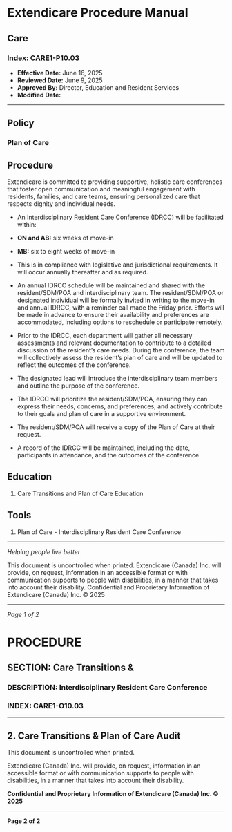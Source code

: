# Extendicare Procedure Manual

## Care
### Index: CARE1-P10.03
- **Effective Date:** June 16, 2025
- **Reviewed Date:** June 9, 2025
- **Approved By:** Director, Education and Resident Services
- **Modified Date:**

----

## Policy
### Plan of Care

## Procedure
Extendicare is committed to providing supportive, holistic care conferences that foster open communication and meaningful engagement with residents, families, and care teams, ensuring personalized care that respects dignity and individual needs.

- An Interdisciplinary Resident Care Conference (IDRCC) will be facilitated within:
- **ON and AB:** six weeks of move-in
- **MB:** six to eight weeks of move-in
- This is in compliance with legislative and jurisdictional requirements. It will occur annually thereafter and as required.

- An annual IDRCC schedule will be maintained and shared with the resident/SDM/POA and interdisciplinary team. The resident/SDM/POA or designated individual will be formally invited in writing to the move-in and annual IDRCC, with a reminder call made the Friday prior. Efforts will be made in advance to ensure their availability and preferences are accommodated, including options to reschedule or participate remotely.

- Prior to the IDRCC, each department will gather all necessary assessments and relevant documentation to contribute to a detailed discussion of the resident’s care needs. During the conference, the team will collectively assess the resident’s plan of care and will be updated to reflect the outcomes of the conference.

- The designated lead will introduce the interdisciplinary team members and outline the purpose of the conference.

- The IDRCC will prioritize the resident/SDM/POA, ensuring they can express their needs, concerns, and preferences, and actively contribute to their goals and plan of care in a supportive environment.

- The resident/SDM/POA will receive a copy of the Plan of Care at their request.

- A record of the IDRCC will be maintained, including the date, participants in attendance, and the outcomes of the conference.

## Education
1. Care Transitions and Plan of Care Education

## Tools
1. Plan of Care - Interdisciplinary Resident Care Conference

----

*Helping people live better*

This document is uncontrolled when printed. Extendicare (Canada) Inc. will provide, on request, information in an accessible format or with communication supports to people with disabilities, in a manner that takes into account their disability. Confidential and Proprietary Information of Extendicare (Canada) Inc. © 2025

----

*Page 1 of 2*

# PROCEDURE

## SECTION: Care Transitions &
### DESCRIPTION: Interdisciplinary Resident Care Conference
### INDEX: CARE1-O10.03

----

## 2. Care Transitions & Plan of Care Audit

This document is uncontrolled when printed.

Extendicare (Canada) Inc. will provide, on request, information in an accessible format or with communication supports to people with disabilities, in a manner that takes into account their disability.

**Confidential and Proprietary Information of Extendicare (Canada) Inc. © 2025**

----

**Page 2 of 2**